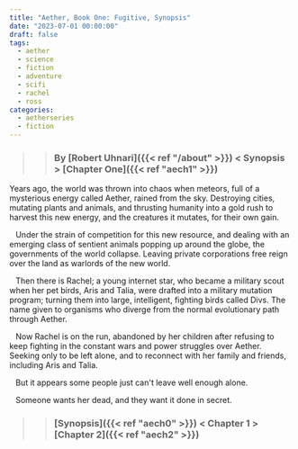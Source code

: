 ```yaml
---
title: "Aether, Book One: Fugitive, Synopsis"
date: "2023-07-01 00:00:00"
draft: false
tags:
  - aether
  - science
  - fiction
  - adventure
  - scifi
  - rachel
  - ross
categories:
  - aetherseries
  - fiction
---
```

>> ### By [Robert Uhnari]({{< ref "/about" >}}) < Synopsis > [Chapter One]({{< ref "aech1" >}})

Years ago, the world was thrown into chaos when meteors, full of a mysterious energy called Aether, rained from the sky. Destroying cities, mutating plants and animals, and thrusting humanity into a gold rush to harvest this new energy, and the creatures it mutates, for their own gain.

&ensp; Under the strain of competition for this new resource, and dealing with an emerging class of sentient animals popping up around the globe, the governments of the world collapse. Leaving private corporations free reign over the land as warlords of the new world.

&ensp; Then there is Rachel; a young internet star, who became a military scout when her pet birds, Aris and Talia, were drafted into a military mutation program; turning them into large, intelligent, fighting birds called Divs. The name given to organisms who diverge from the normal evolutionary path through Aether.

&ensp; Now Rachel is on the run, abandoned by her children after refusing to keep fighting in the constant wars and power struggles over Aether. Seeking only to be left alone, and to reconnect with her family and friends, including Aris and Talia.

&ensp; But it appears some people just can't leave well enough alone.

&ensp; Someone wants her dead, and they want it done in secret.

>> ### [Synopsis]({{< ref "aech0" >}}) < Chapter 1 > [Chapter 2]({{< ref "aech2" >}})
